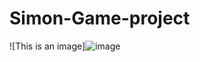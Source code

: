 # Simon-Game-project

![This is an image]![image](https://user-images.githubusercontent.com/107684179/185781309-88183e08-c46f-46d9-90bd-ac5dea5aec01.png)
